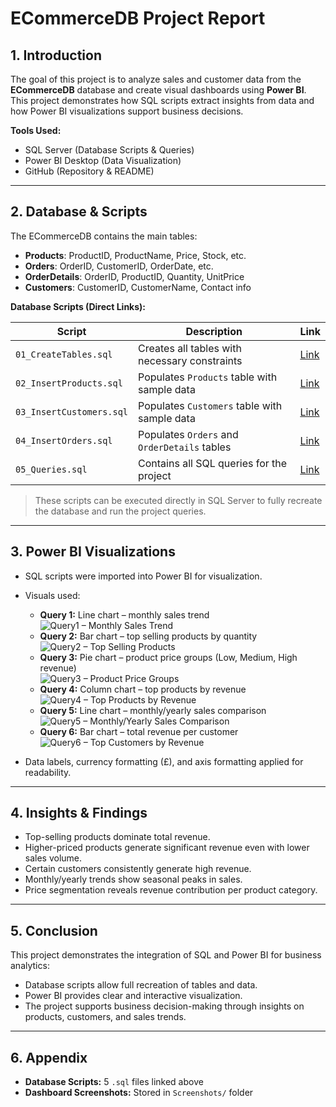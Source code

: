 
# ECommerceDB Project Report

## 1. Introduction
The goal of this project is to analyze sales and customer data from the **ECommerceDB** database and create visual dashboards using **Power BI**.  
This project demonstrates how SQL scripts extract insights from data and how Power BI visualizations support business decisions.

**Tools Used:**  
- SQL Server (Database Scripts & Queries)  
- Power BI Desktop (Data Visualization)  
- GitHub (Repository & README)  

---

## 2. Database & Scripts
The ECommerceDB contains the main tables:  

- **Products**: ProductID, ProductName, Price, Stock, etc.  
- **Orders**: OrderID, CustomerID, OrderDate, etc.  
- **OrderDetails**: OrderID, ProductID, Quantity, UnitPrice  
- **Customers**: CustomerID, CustomerName, Contact info  

**Database Scripts (Direct Links):**  

| Script | Description | Link |
|--------|------------|------|
| `01_CreateTables.sql` | Creates all tables with necessary constraints | [Link](Database/01_CreateTables.sql) |
| `02_InsertProducts.sql` | Populates `Products` table with sample data | [Link](Database/02_InsertProducts.sql) |
| `03_InsertCustomers.sql` | Populates `Customers` table with sample data | [Link](Database/03_InsertCustomers.sql) |
| `04_InsertOrders.sql` | Populates `Orders` and `OrderDetails` tables | [Link](Database/04_InsertOrders.sql) |
| `05_Queries.sql` | Contains all SQL queries for the project | [Link](Database/05_Queries.sql) |

> These scripts can be executed directly in SQL Server to fully recreate the database and run the project queries.  

---

## 3. Power BI Visualizations
- SQL scripts were imported into Power BI for visualization.  
- Visuals used:  
  - **Query 1:** Line chart – monthly sales trend  
    ![Query1 – Monthly Sales Trend](Screenshots/Query1.png)  
  - **Query 2:** Bar chart – top selling products by quantity  
    ![Query2 – Top Selling Products](Screenshots/Query2.png)  
  - **Query 3:** Pie chart – product price groups (Low, Medium, High revenue)  
    ![Query3 – Product Price Groups](Screenshots/Query3.png)  
  - **Query 4:** Column chart – top products by revenue  
    ![Query4 – Top Products by Revenue](Screenshots/Query4.png)  
  - **Query 5:** Line chart – monthly/yearly sales comparison  
    ![Query5 – Monthly/Yearly Sales Comparison](Screenshots/Query5.png)  
  - **Query 6:** Bar chart – total revenue per customer  
    ![Query6 – Top Customers by Revenue](Screenshots/Query6.png)  

- Data labels, currency formatting (£), and axis formatting applied for readability.  

---

## 4. Insights & Findings
- Top-selling products dominate total revenue.  
- Higher-priced products generate significant revenue even with lower sales volume.  
- Certain customers consistently generate high revenue.  
- Monthly/yearly trends show seasonal peaks in sales.  
- Price segmentation reveals revenue contribution per product category.  

---

## 5. Conclusion
This project demonstrates the integration of SQL and Power BI for business analytics:  
- Database scripts allow full recreation of tables and data.  
- Power BI provides clear and interactive visualization.  
- The project supports business decision-making through insights on products, customers, and sales trends.  

---

## 6. Appendix
- **Database Scripts:** 5 `.sql` files linked above  
- **Dashboard Screenshots:** Stored in `Screenshots/` folder  
